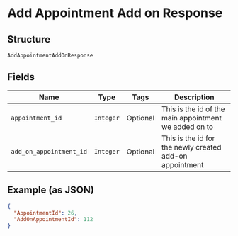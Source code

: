 
# Add Appointment Add on Response

## Structure

`AddAppointmentAddOnResponse`

## Fields

| Name | Type | Tags | Description |
|  --- | --- | --- | --- |
| `appointment_id` | `Integer` | Optional | This is the id of the main appointment we added on to |
| `add_on_appointment_id` | `Integer` | Optional | This is the id for the newly created add-on appointment |

## Example (as JSON)

```json
{
  "AppointmentId": 26,
  "AddOnAppointmentId": 112
}
```


